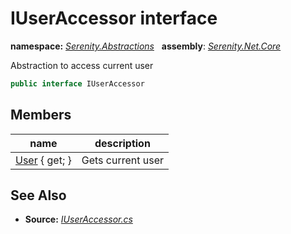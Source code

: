 # IUserAccessor interface
**namespace:** *[Serenity.Abstractions](../README.md#serenity.abstractions-namespace)*   **assembly**: *[Serenity.Net.Core](../README.md)*

Abstraction to access current user

```csharp
public interface IUserAccessor
```

## Members

| name | description |
| --- | --- |
| [User](IUserAccessor/User.md) { get; } | Gets current user |

## See Also

* **Source:** *[IUserAccessor.cs](https://github.com/serenity-is/Serenity/blob/master/src/Serenity.Net.Core/Authorization/IUserAccessor.cs)*